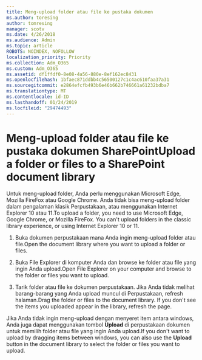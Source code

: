 ```yaml
---
title: Meng-upload folder atau file ke pustaka dokumen
ms.author: toresing
author: tomresing
manager: scotv
ms.date: 4/26/2018
ms.audience: Admin
ms.topic: article
ROBOTS: NOINDEX, NOFOLLOW
localization_priority: Priority
ms.collection: Adm_O365
ms.custom: Adm_O365
ms.assetid: df1ffdf0-8e08-4a56-880e-8ef162ec8431
ms.openlocfilehash: 1bfaec871ddbb4c56500127c1c4ac610faa37a31
ms.sourcegitcommit: e2864efcfb493b6e46b662b746661a61232bdba7
ms.translationtype: MT
ms.contentlocale: id-ID
ms.lasthandoff: 01/24/2019
ms.locfileid: "29474493"
---
```

# <a name="upload-a-folder-or-files-to-a-sharepoint-document-library"></a><span data-ttu-id="455b0-102">Meng-upload folder atau file ke pustaka dokumen SharePoint</span><span class="sxs-lookup"><span data-stu-id="455b0-102">Upload a folder or files to a SharePoint document library</span></span>

<span data-ttu-id="455b0-p101">Untuk meng-upload folder, Anda perlu menggunakan Microsoft Edge, Mozilla FireFox atau Google Chrome. Anda tidak bisa meng-upload folder dalam pengalaman klasik Perpustakaan, atau menggunakan Internet Explorer 10 atau 11.</span><span class="sxs-lookup"><span data-stu-id="455b0-p101">To upload a folder, you need to use Microsoft Edge, Google Chrome, or Mozilla FireFox. You can't upload folders in the classic library experience, or using Internet Explorer 10 or 11.</span></span>
  
1. <span data-ttu-id="455b0-105">Buka dokumen perpustakaan mana Anda ingin meng-upload folder atau file.</span><span class="sxs-lookup"><span data-stu-id="455b0-105">Open the document library where you want to upload a folder or files.</span></span>
    
2. <span data-ttu-id="455b0-106">Buka File Explorer di komputer Anda dan browse ke folder atau file yang ingin Anda upload.</span><span class="sxs-lookup"><span data-stu-id="455b0-106">Open File Explorer on your computer and browse to the folder or files you want to upload.</span></span>
    
3. <span data-ttu-id="455b0-p102">Tarik folder atau file ke dokumen perpustakaan. Jika Anda tidak melihat barang-barang yang Anda upload muncul di Perpustakaan, refresh halaman.</span><span class="sxs-lookup"><span data-stu-id="455b0-p102">Drag the folder or files to the document library. If you don't see the items you uploaded appear in the library, refresh the page.</span></span> 
    
<span data-ttu-id="455b0-109">Jika Anda tidak ingin meng-upload dengan menyeret item antara windows, Anda juga dapat menggunakan tombol **Upload** di perpustakaan dokumen untuk memilih folder atau file yang ingin Anda upload.</span><span class="sxs-lookup"><span data-stu-id="455b0-109">If you don't want to upload by dragging items between windows, you can also use the **Upload** button in the document library to select the folder or files you want to upload.</span></span> 
  

